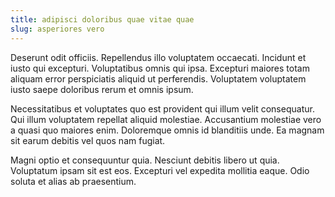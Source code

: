 ```yaml
---
title: adipisci doloribus quae vitae quae
slug: asperiores vero
---
```


Deserunt odit officiis. Repellendus illo voluptatem occaecati. Incidunt et iusto qui excepturi. Voluptatibus omnis qui ipsa. Excepturi maiores totam aliquam error perspiciatis aliquid ut perferendis. Voluptatem voluptatem iusto saepe doloribus rerum et omnis ipsum.

Necessitatibus et voluptates quo est provident qui illum velit consequatur. Qui illum voluptatem repellat aliquid molestiae. Accusantium molestiae vero a quasi quo maiores enim. Doloremque omnis id blanditiis unde. Ea magnam sit earum debitis vel quos nam fugiat.

Magni optio et consequuntur quia. Nesciunt debitis libero ut quia. Voluptatum ipsam sit est eos. Excepturi vel expedita mollitia eaque. Odio soluta et alias ab praesentium.
